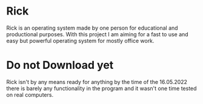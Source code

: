 # Rick

Rick is an operating system made by one person for educational and productional purposes. With this project I am aiming for a fast to use and easy but powerful operating system for mostly office work.

# Do not Download yet

Rick isn't by any means ready for anything by the time of the 16.05.2022 there is barely any functionality in the program and it wasn't one time tested on real computers.

